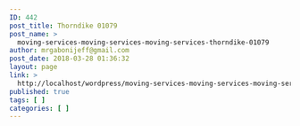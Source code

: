 ```yaml
---
ID: 442
post_title: Thorndike 01079
post_name: >
  moving-services-moving-services-moving-services-thorndike-01079
author: mrgabonijeff@gmail.com
post_date: 2018-03-28 01:36:32
layout: page
link: >
  http://localhost/wordpress/moving-services-moving-services-moving-services-thorndike-01079/
published: true
tags: [ ]
categories: [ ]
---
```

